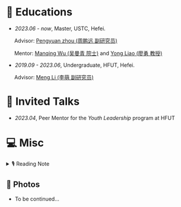 # 📖 Educations
- *2023.06 - now*, Master, USTC, Hefei.

    Advisor: [Pengyuan zhou (周鹏远 副研究员)](https://pengyuan-zhou.github.io)

    Mentor: [Manqing Wu (吴曼青 院士)](https://dspace.ustc.edu.cn/?p=1227) and [Yong Liao (廖勇 教授)](https://dspace.ustc.edu.cn/?p=1057) 

- *2019.09 - 2023.06*, Undergraduate, HFUT, Hefei.

    Advisor: [Meng Li (李萌 副研究员)](http://faculty.hfut.edu.cn/limeng/zh_CN/index.htm)

# 💬 Invited Talks
- *2023.04*, Peer Mentor for the *Youth Leadership* program at HFUT

# 💻 Misc

<details>
<summary>🎙 Reading Note</summary>
<pre><code>02/2024 悲欢离合总无情，一任阶前，点滴到天明。 -- 《虞美人 听雨》
06/2023 况是青春日将暮，桃花乱落如红雨。 -- 《将进酒》
05/2023 姬轩辕：仙长寿数悠长，千百年在您眼中，不过弹指一挥间。那您又何妨坐卧云端，静观尘寰三千年，替我等看一看，百代之后，人族究竟会去往何方。广成子：这红尘三千年，我已看过。甚是感佩，甚是欣慰。（黄帝立为天子十九年，令行天下，闻广成子在于空同之上，故往见之。） -- 《庄子·外篇·在宥》、《古剑奇谭三》
05/2023 愿我人族，于此魂梦江海、万古河山之间，星火世传，奋飞不辍。 -- 《古剑奇谭三》
11/2022 还君明珠双泪垂，恨不相逢未嫁时。 -- 《节妇吟·寄东平李司空师道》
04/2021 身处命运的漩涡，耗尽心力去争取那些可能本就是稀松平常的东西，每次转折都显得那么的身不由己。 -- 《黄国平 博士学位论文致谢》
11/2019 愿为江水，与君重逢。 -- 《命运 文在寅自传》
</code></pre>
</details>

## 🎥 Photos
- To be continued…
